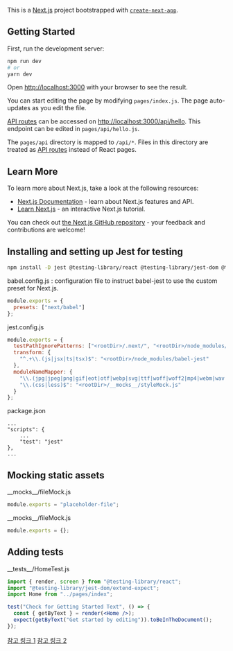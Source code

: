 This is a [Next.js](https://nextjs.org/) project bootstrapped with [`create-next-app`](https://github.com/vercel/next.js/tree/canary/packages/create-next-app).

## Getting Started

First, run the development server:

```bash
npm run dev
# or
yarn dev
```

Open [http://localhost:3000](http://localhost:3000) with your browser to see the result.

You can start editing the page by modifying `pages/index.js`. The page auto-updates as you edit the file.

[API routes](https://nextjs.org/docs/api-routes/introduction) can be accessed on [http://localhost:3000/api/hello](http://localhost:3000/api/hello). This endpoint can be edited in `pages/api/hello.js`.

The `pages/api` directory is mapped to `/api/*`. Files in this directory are treated as [API routes](https://nextjs.org/docs/api-routes/introduction) instead of React pages.

## Learn More

To learn more about Next.js, take a look at the following resources:

- [Next.js Documentation](https://nextjs.org/docs) - learn about Next.js features and API.
- [Learn Next.js](https://nextjs.org/learn) - an interactive Next.js tutorial.

You can check out [the Next.js GitHub repository](https://github.com/vercel/next.js/) - your feedback and contributions are welcome!

## Installing and setting up Jest for testing

```bash
npm install -D jest @testing-library/react @testing-library/jest-dom @testing-library/dom babel-jest
```

babel.config.js : configuration file to instruct babel-jest to use the custom preset for Next.js.
```js
module.exports = {
  presets: ["next/babel"]
};
```

jest.config.js
```js
module.exports = {
  testPathIgnorePatterns: ["<rootDir>/.next/", "<rootDir>/node_modules/"],
  transform: {
    "^.+\\.(js|jsx|ts|tsx)$": "<rootDir>/node_modules/babel-jest"
  },
  moduleNameMapper: {
    "\\.(jpg|jpeg|png|gif|eot|otf|webp|svg|ttf|woff|woff2|mp4|webm|wav|mp3|m4a|aac|oga)$": "<rootDir>/__mocks__/fileMock.js",
    "\\.(css|less)$": "<rootDir>/__mocks__/styleMock.js"
  }
};
```

package.json
```
...
"scripts": {
    ...
    "test": "jest"
},
...
```

## Mocking static assets

\_\_mocks__/fileMock.js
```js
module.exports = "placeholder-file";
```

\_\_mocks__/fileMock.js
```js
module.exports = {};
```

## Adding tests

\_\_tests__/HomeTest.js
```jsx
import { render, screen } from "@testing-library/react";
import "@testing-library/jest-dom/extend-expect";
import Home from "../pages/index";

test("Check for Getting Started Text", () => {
  const { getByText } = render(<Home />);
  expect(getByText("Get started by editing")).toBeInTheDocument();
});
```

[참고 링크 1](https://circleci.com/blog/next-testing/)
[참고 링크 2](https://medium.com/frontend-digest/setting-up-testing-library-with-nextjs-a9702cbde32d)

